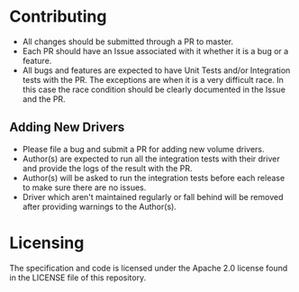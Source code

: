 # Contributing

* All changes should be submitted through a PR to master.
* Each PR should have an Issue associated with it whether it is a bug or a feature.
* All bugs and features are expected to have Unit Tests and/or Integration tests with the PR.
The exceptions are when it is a very difficult race. In this case the race condition should be clearly documented
in the Issue and the PR.

## Adding New Drivers
* Please file a bug and submit a PR for adding new volume drivers.
* Author(s) are expected to run all the integration tests with their driver and provide the logs of the result with the PR.
* Author(s) will be asked to run the integration tests before each release to make sure there are no issues.
* Driver which aren't maintained regularly or fall behind will be removed after providing warnings to the Author(s).

# Licensing
The specification and code is licensed under the Apache 2.0 license found in the LICENSE file of this repository.
